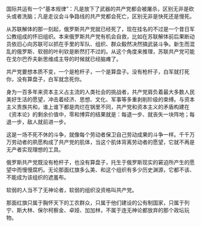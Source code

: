 

国际共运有一个“基本规律”：凡是放下了武器的共产党都会被屠杀，区别无非是砍头或者洗脑；凡是走议会斗争路线的共产党都会死亡，区别无非是快死还是慢死。

从苏联解体的那一刻起，俄罗斯共产党就已经死了，现在挂名的不过是一个昔日军公教组成的怀旧组织。本来俄罗斯共产党有机会自救，比如在苏联解体前后果断动员依旧心向苏联可以抓在手里的军队、组织、群众毅然决然搞武装斗争。新生而混乱的俄罗斯、软弱的叶利钦是断然打不过的。从这个角度来推理，苏联共产党可能在戈尔巴乔夫新思维成主导的时候就已经脑瘫了。

共产党要想本质不变，一个是枪杆子，一个是算盘子。没有枪杆子，白军就打死你，没有算盘子，白军就念死你。

身为一百多年来资本主义占主流的人类社会的挑战者，共产党肩负着最大多数人民美好生活的愿望，冲击着经济、思想、文化、军事等多重剥削阶级的束缚。与资本主义贵族共和，谁上谁下都是肉烂在锅里不同，共产党和资本主义的矛盾构建在《资本论》的剩余价值中，零和博弈的结果就是：每退一步、就丧失一块阵地；每退一步，敌人就前进一步。

这是一场不死不休的斗争，就像每个劳动者保卫自己劳动成果的斗争一样。千千万万劳动者的夙愿构成了共产党的肌体，当这个肌体背离劳动者的愿望，它就不再是无产者实现理想的工具。

俄罗斯共产党既没有枪杆子，也没有算盘子，托生于俄罗斯现实的窘迫所产生的愿望中而慢慢腐朽。无论那面红旗多么美、和这个组织有多少历史渊源，它都不该、不能成为该组织的遮羞布。

软弱的人当不了无神论者，软弱的组织没资格叫共产党。

那面红旗只属于胸怀天下的工农群众，只属于他们建设的公有制国家，只属于列宁、斯大林、保尔柯察金、卓娅、加加林，不属于连无神论都放弃的那个政坛玩物。